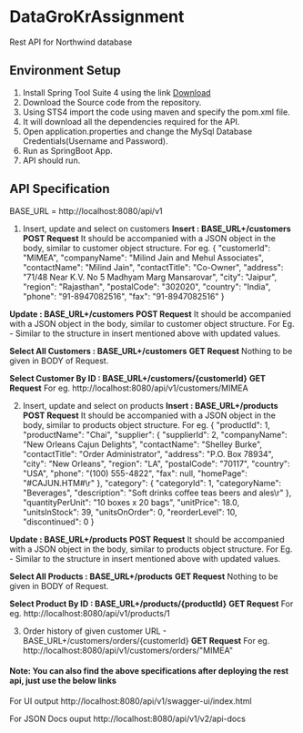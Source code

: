 # DataGroKrAssignment
Rest API for Northwind database

## Environment Setup
1. Install Spring Tool Suite 4 using the link <a href="https://spring.io/tools">Download</a>
2. Download the Source code from the repository.
3. Using STS4 import the code using maven and specify the pom.xml file.
4. It will download all the dependencies required for the API.
5. Open application.properties and change the MySql Database Credentials(Username and Password).
6. Run as SpringBoot App.
7. API should run.

## API Specification

BASE_URL = http://localhost:8080/api/v1

1. Insert, update and select on customers
<b>Insert : BASE_URL+/customers</b>
<b>POST Request</b>
It should be accompanied with a JSON object in the body, similar to customer object structure.
For eg.
{
    "customerId": "MIMEA",
    "companyName": "Milind Jain and Mehul Associates",
    "contactName": "Milind Jain",
    "contactTitle": "Co-Owner",
    "address": "71/48 Near K.V. No 5 Madhyam Marg Mansarovar",
    "city": "Jaipur",
    "region": "Rajasthan",
    "postalCode": "302020",
    "country": "India",
    "phone": "91-8947082516",
    "fax": "91-8947082516"
}

<b>Update : BASE_URL+/customers</b>
<b>POST Request</b>
It should be accompanied with a JSON object in the body, similar to customer object structure.
For Eg. - Similar to the structure in insert mentioned above with updated values.

<b>Select All Customers : BASE_URL+/customers</b> 
<b>GET Request</b>
Nothing to be given in BODY of Request.

<b>Select Customer By ID : BASE_URL+/customers/{customerId}</b>
<b>GET Request</b>
For eg. http://localhost:8080/api/v1/customers/MIMEA

2. Insert, update and select on products
<b>Insert : BASE_URL+/products</b>
<b>POST Request</b>
It should be accompanied with a JSON object in the body, similar to products object structure.
For eg.
{
        "productId": 1,
        "productName": "Chai",
        "supplier": {
            "supplierId": 2,
            "companyName": "New Orleans Cajun Delights",
            "contactName": "Shelley Burke",
            "contactTitle": "Order Administrator",
            "address": "P.O. Box 78934",
            "city": "New Orleans",
            "region": "LA",
            "postalCode": "70117",
            "country": "USA",
            "phone": "(100) 555-4822",
            "fax": null,
            "homePage": "#CAJUN.HTM#\r"
        },
        "category": {
            "categoryId": 1,
            "categoryName": "Beverages",
            "description": "Soft drinks coffee teas beers and ales\r"
        },
        "quantityPerUnit": "10 boxes x 20 bags",
        "unitPrice": 18.0,
        "unitsInStock": 39,
        "unitsOnOrder": 0,
        "reorderLevel": 10,
        "discontinued": 0
 }

<b>Update : BASE_URL+/products</b>
<b>POST Request</b>
It should be accompanied with a JSON object in the body, similar to products object structure.
For Eg. - Similar to the structure in insert mentioned above with updated values.

<b>Select All Products : BASE_URL+/products</b> 
<b>GET Request</b>
Nothing to be given in BODY of Request.

<b>Select Product By ID : BASE_URL+/products/{productId}</b>
<b>GET Request</b>
For eg. http://localhost:8080/api/v1/products/1

3. Order history of given customer
URL - BASE_URL+/customers/orders/{customerId}
<b>GET Request</b>
For eg. http://localhost:8080/api/v1/customers/orders/"MIMEA"

#### Note: You can also find the above specifications after deploying the rest api, just use the below links
For UI output
http://localhost:8080/api/v1/swagger-ui/index.html

For JSON Docs ouput
http://localhost:8080/api/v1/v2/api-docs
